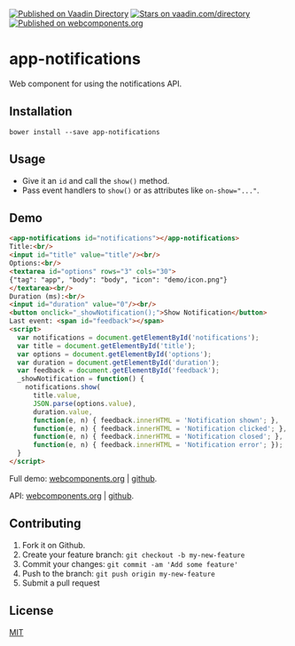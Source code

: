 [![Published on Vaadin  Directory](https://img.shields.io/badge/Vaadin%20Directory-published-00b4f0.svg)](https://vaadin.com/directory/component/jifalopsapp-notifications)
[![Stars on vaadin.com/directory](https://img.shields.io/vaadin-directory/star/jifalopsapp-notifications.svg)](https://vaadin.com/directory/component/jifalopsapp-notifications)
[![Published on webcomponents.org](https://img.shields.io/badge/webcomponents.org-published-blue.svg)](https://www.webcomponents.org/element/jifalops/app-notifications)

# app-notifications
Web component for using the notifications API.

## Installation
```
bower install --save app-notifications
```

## Usage
* Give it an `id` and call the `show()` method.
* Pass event handlers to `show()` or as attributes like `on-show="..."`.

## Demo
<!--
```
<custom-element-demo>
  <template>
    <script src="../webcomponentsjs/webcomponents-lite.js"></script>
    <link rel="import" href="app-notifications.html">
    <next-code-block></next-code-block>
  </template>
</custom-element-demo>
```
-->

```html
<app-notifications id="notifications"></app-notifications>
Title:<br/>
<input id="title" value="title"/><br/>
Options:<br/>
<textarea id="options" rows="3" cols="30">
{"tag": "app", "body": "body", "icon": "demo/icon.png"}
</textarea><br/>
Duration (ms):<br/>
<input id="duration" value="0"/><br/>
<button onclick="_showNotification();">Show Notification</button>
Last event: <span id="feedback"></span>
<script>
  var notifications = document.getElementById('notifications');
  var title = document.getElementById('title');
  var options = document.getElementById('options');
  var duration = document.getElementById('duration');
  var feedback = document.getElementById('feedback');
  _showNotification = function() {
    notifications.show(
      title.value,
      JSON.parse(options.value),
      duration.value,
      function(e, n) { feedback.innerHTML = 'Notification shown'; },
      function(e, n) { feedback.innerHTML = 'Notification clicked'; },
      function(e, n) { feedback.innerHTML = 'Notification closed'; },
      function(e, n) { feedback.innerHTML = 'Notification error'; });
  }
</script>
```

Full demo:
[webcomponents.org](https://www.webcomponents.org/element/jifalops/app-notifications/demo/demo/index.html)
| [github](https://jifalops.github.io/app-notifications/components/app-notifications/demo/).

API: [webcomponents.org](https://www.webcomponents.org/element/jifalops/app-notifications/app-notifications)
| [github](https://jifalops.github.io/app-notifications).

## Contributing

1. Fork it on Github.
2. Create your feature branch: `git checkout -b my-new-feature`
3. Commit your changes: `git commit -am 'Add some feature'`
4. Push to the branch: `git push origin my-new-feature`
5. Submit a pull request

## License

[MIT](https://opensource.org/licenses/MIT)
